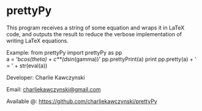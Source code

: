 prettyPy
========

This program receives a string of some equation and wraps it in LaTeX code, and outputs the result to reduce the verbose implementation of writing LaTeX equations.

Example:
from prettyPy import prettyPy as pp <br>
a = 'b*cos(theta) + c**(d*sin(gamma))'
pp.prettyPrint(a)
print pp.pretty(a) + ' = ' + str(eval(a))



Developer: Charlie Kawczynski

Email:       charliekawczynski@gmail.com

Available @: https://github.com/charliekawczynski/prettyPy
